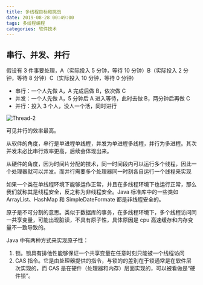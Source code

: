 ```yaml
---
title: 多线程目标和挑战
date: 2019-08-28 00:49:00
tags: 多线程编程
categories: 软件技术
---
```


## 串行、并发、并行

假设有 3 件事要处理，A（实际投入 5 分钟，等待 10 分钟）B（实际投入 2 分钟，等待 8 分钟）C（实际投入 10 分钟，等待 0 分钟）

- 串行：一个人先做 A，A 完成后做 B，依次做 C
- 并发：一个人先做 A，5 分钟后 A 进入等待，此时去做 B，两分钟后再做 C
- 并行：投入 3 个人，没人一个活，同时进行

![Thread-2](https://cdn.jsdelivr.net/gh/goldsubmarine/cdn@master/blog/Thread-2.png)

可见并行的效率最高。

从软件的角度，串行是单进程单线程，并发为单进程多线程，并行为多进程。其次并发未必比串行效率更高，后续会体现出来。

从硬件的角度，因为时间片分配的技术，同一时间段内可以运行多个线程，因此一个处理器就可以并发。而并行需要多个处理器同一时刻各自运行一个线程来实现

如果一个类在单线程环境下能够运作正常，并且在多线程环境下也运行正常，那么我们就称其是线程安全，反之称为非线程安全。Java 标准库中的一些类如 ArrayList、HashMap 和 SimpleDateFormate 都是非线程安全的。

原子是不可分割的意思。类似于数据库的事务，在多线程环境下，多个线程访问同一共享变量，可能出现脏读，不具有原子性，具体原因是 cpu 高速缓存和内存变量不一致导致的。

Java 中有两种方式来实现原子性：

1. 锁。锁具有排他性能够保证一个共享变量在任意时刻只能被一个线程访问
2. CAS 指令。它是由处理器提供的指令，与锁的的差别在于锁通常是在软件层次实现的，而 CAS 是在硬件（处理器和内存）层面实现的，可以被看做是“硬件锁”。
